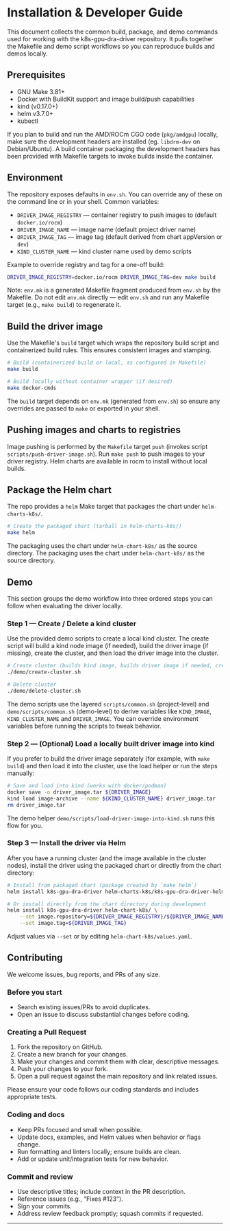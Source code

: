 # Installation & Developer Guide

This document collects the common build, package, and demo commands used for
working with the k8s-gpu-dra-driver repository. It pulls together the Makefile
and demo script workflows so you can reproduce builds and demos locally.

## Prerequisites

- GNU Make 3.81+
- Docker with BuildKit support and image build/push capabilities
- kind (v0.17.0+)
- helm v3.7.0+
- kubectl

If you plan to build and run the AMD/ROCm CGO code (`pkg/amdgpu`) locally, make
sure the development headers are installed (eg. `libdrm-dev` on Debian/Ubuntu). A
build container packaging the development headers has been provided with Makefile
targets to invoke builds inside the container.

## Environment

The repository exposes defaults in `env.sh`. You can override any of these on
the command line or in your shell. Common variables:

- `DRIVER_IMAGE_REGISTRY` — container registry to push images to (default `docker.io/rocm`)
- `DRIVER_IMAGE_NAME` — image name (default project driver name)
- `DRIVER_IMAGE_TAG` — image tag (default derived from chart appVersion or `dev`)
- `KIND_CLUSTER_NAME` — kind cluster name used by demo scripts

Example to override registry and tag for a one-off build:

```bash
DRIVER_IMAGE_REGISTRY=docker.io/rocm DRIVER_IMAGE_TAG=dev make build
```
Note: `env.mk` is a generated Makefile fragment produced from `env.sh` by the Makefile. Do not edit `env.mk` directly — edit `env.sh` and run any Makefile target (e.g., `make build`) to regenerate it.

## Build the driver image

Use the Makefile's `build` target which wraps the repository build script and
containerized build rules. This ensures consistent images and stamping.

```bash
# Build (containerized build or local, as configured in Makefile)
make build

# Build locally without container wrapper (if desired)
make docker-cmds
```

The `build` target depends on `env.mk` (generated from `env.sh`) so ensure any
overrides are passed to `make` or exported in your shell.

## Pushing images and charts to registries

Image pushing is performed by the `Makefile` target `push` (invokes script
`scripts/push-driver-image.sh`). Run `make push` to push images to your driver
registry. Helm charts are available in rocm to install without local builds.

## Package the Helm chart

The repo provides a `helm` Make target that packages the chart under
`helm-charts-k8s/`.

```bash
# Create the packaged chart (tarball in helm-charts-k8s/)
make helm
```

The packaging uses the chart under `helm-chart-k8s/` as the source directory.
The packaging uses the chart under `helm-chart-k8s/` as the source directory.

## Demo

This section groups the demo workflow into three ordered steps you can follow
when evaluating the driver locally.

### Step 1 — Create / Delete a kind cluster

Use the provided demo scripts to create a local kind cluster. The create
script will build a kind node image (if needed), build the driver image
(if missing), create the cluster, and then load the driver image into the
cluster.

```bash
# Create cluster (builds kind image, builds driver image if needed, creates cluster, loads image)
./demo/create-cluster.sh

# Delete cluster
./demo/delete-cluster.sh
```

The demo scripts use the layered `scripts/common.sh` (project-level) and
`demo/scripts/common.sh` (demo-level) to derive variables like `KIND_IMAGE`,
`KIND_CLUSTER_NAME` and `DRIVER_IMAGE`. You can override environment variables
before running the scripts to tweak behavior.

### Step 2 — (Optional) Load a locally built driver image into kind

If you prefer to build the driver image separately (for example, with
`make build`) and then load it into the cluster, use the load helper or run
the steps manually:

```bash
# Save and load into kind (works with docker/podman)
docker save -o driver_image.tar ${DRIVER_IMAGE}
kind load image-archive --name ${KIND_CLUSTER_NAME} driver_image.tar
rm driver_image.tar
```

The demo helper `demo/scripts/load-driver-image-into-kind.sh` runs this flow
for you.

### Step 3 — Install the driver via Helm

After you have a running cluster (and the image available in the cluster
nodes), install the driver using the packaged chart or directly from the
chart directory:

```bash
# Install from packaged chart (package created by `make helm`)
helm install k8s-gpu-dra-driver helm-charts-k8s/k8s-gpu-dra-driver-helm-k8s-<version>.tgz

# Or install directly from the chart directory during development
helm install k8s-gpu-dra-driver helm-chart-k8s/ \
	--set image.repository=${DRIVER_IMAGE_REGISTRY}/${DRIVER_IMAGE_NAME} \
	--set image.tag=${DRIVER_IMAGE_TAG}
```

Adjust values via `--set` or by editing `helm-chart-k8s/values.yaml`.

## Contributing

We welcome issues, bug reports, and PRs of any size.

### Before you start
- Search existing issues/PRs to avoid duplicates.
- Open an issue to discuss substantial changes before coding.

### Creating a Pull Request
1. Fork the repository on GitHub.
2. Create a new branch for your changes.
3. Make your changes and commit them with clear, descriptive messages.
4. Push your changes to your fork.
5. Open a pull request against the main repository and link related issues.

Please ensure your code follows our coding standards and includes appropriate tests.

### Coding and docs
- Keep PRs focused and small when possible.
- Update docs, examples, and Helm values when behavior or flags change.
- Run formatting and linters locally; ensure builds are clean.
- Add or update unit/integration tests for new behavior.

### Commit and review
- Use descriptive titles; include context in the PR description.
- Reference issues (e.g., “Fixes #123”).
- Sign your commits.
- Address review feedback promptly; squash commits if requested.

---